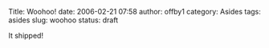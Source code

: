 Title: Woohoo!
date: 2006-02-21 07:58
author: offby1
category: Asides
tags: asides
slug: woohoo
status: draft

It shipped!
